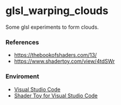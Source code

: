 # glsl_warping_clouds
Some glsl experiments to form clouds.

### References
- https://thebookofshaders.com/13/
- https://www.shadertoy.com/view/4tdSWr

### Enviroment 
- [Visual Studio Code](https://code.visualstudio.com/)
- [Shader Toy for Visual Studio Code](https://marketplace.visualstudio.com/items?itemName=stevensona.shader-toy)
